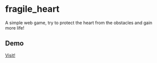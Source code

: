 # fragile_heart
A simple web game, try to protect the heart from the obstacles and gain more life!

## Demo

<a href="https://fragileheart.netlify.app/"> Visit! </a>
